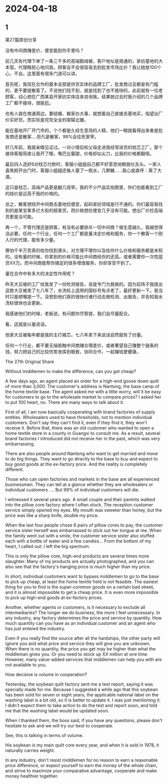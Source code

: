 # 2024-04-18

## 1


第27篇原创分享

没有中间商赚差价，便宜能到你手里吗？

前几天有代理下单了一条三千多的高端鹅绒被，客户地址是南通的，家纺基地的大本营。代理略担心地问我，顾客会不会很容易去到批发市场比价？我让她放100个心，不会。这里面有很多门道可以讲。

首先呢，我现在合作的基本全部是供货实体的品牌工厂，批发商过去都是有门槛的，更不要提散客了。不说他们找不到，就是找到了也不接待的。此前就有一位老顾客，动心想在广西某县开家纺实体店来咨询我，结果她过去时我介绍的几个品牌工厂都不接待，很尴尬。

也有人就在南通周边，要结婚、搬家办大事，就想着自己直接去基地买，指望出厂价买好货。而实际是完完全全的南辕北辙。

能在基地开厂开门市的，个个都是久经生意场的人精，他们一眼就看得出来者是批发商还是散客....但凡是散客，99%会往死里宰。

好几年前，我就亲眼见证过。一对小情侣和父母走进我经常进货的枕芯工厂。那个接待客服简直让我开了眼，嘴巴比蜜甜，价格却似尖刀，比我的价格都翻倍。

最后四人选好6对枕芯付款时，客服小姐姐自己都不好意思地朝我吐舌头。一家人喜笑颜开出门时，客服小姐姐还每人塞了一瓶水，几颗糖......我心底直呼：离了大谱。

这只是枕芯，高端产品更是翻几倍宰。我的不少产品实拍图里，你们也能看到工厂的挂价是远高于我的价格的。

总之，散客想绕开中间商去基地捡便宜，起码家纺领域是行不通的。你们最容易找到的是某宝某多烂大街的超普货，而价格想捡便宜几乎没有可能。想出厂价捡高端货更是没可能。

再一个，不管代理还是顾客，有没有必要排斥一切中间商？做生意越久，我越觉得没必要。任何一个行业，任何一个工厂都是量决定价格和服务，你一个散客一个刚入行的代理，能有多少量。

哪怕千辛万苦真的给你找到源头，对方理不理你以及给你什么价格和服务都是未知的。没有量的时候，你拿到的价格可能比中间商给你的还高。或者需要你一次性囤货XX万。而中间商能帮你搞定的很多增值服务，你却享受不到了。

量在合作中有多大的决定性作用呢？

昨天大豆被的工厂给我发了一份检测报告，说是专门为我做的。因为前阵子我提出这款大豆被卖了七八年了，水洗标上适用的国标号有点老了，最好更新一下。我当时只是顺嘴提一下。没想到他们真的很快付诸行动去做检测、出报告，并告知我水洗标很快也会更新。

我感谢他们的时候，老板说，有问题你尽管提，我们会尽量配合。

看，这就是以量说话。

他家大豆被每年都是我的主打被芯，七八年卖下来说话自然就有了份量。

任何一个行业，都不要无端抵触中间商赚合理差价，或者奢望自己赚整个链条的钱，努力把自己的比较优势发挥到极致，协同合作，一起赚钱更健康。

The 27th Original Share

Without middlemen to make the difference, can you get cheap?

A few days ago, an agent placed an order for a high-end goose down quilt of more than 3,000. The customer's address is Nantong, the base camp of the home textile base. The agent asked me with a little worry, will it be easy for customers to go to the wholesale market to compare prices? I asked her to put 100 heart, no. There are many ways to talk about it.

First of all, I am now basically cooperating with brand factories of supply entities. Wholesalers used to have thresholds, not to mention individual customers. Don't say they can't find it, even if they find it, they won't receive it. Before that, there was an old customer who wanted to open a home textile store in a county in Guangxi to consult me. As a result, several brand factories I introduced did not receive her in the past, which was very embarrassing.

There are also people around Nantong who want to get married and move to do big things. They want to go directly to the base to buy and expect to buy good goods at the ex-factory price. And the reality is completely different.

Those who can open factories and markets in the base are all experienced businessmen. They can tell at a glance whether they are wholesalers or individual customers .... But 99% of individual customers will die.

I witnessed it several years ago. A small couple and their parents walked into the pillow core factory where I often stock. The reception customer service simply opened my eyes. My mouth was sweeter than honey, but the price was like a sharp knife, double my price.

When the last four people chose 6 pairs of pillow cores to pay, the customer service sister herself was embarrassed to stick out her tongue at me. When the family went out with a smile, the customer service sister also stuffed each with a bottle of water and a few candies... From the bottom of my heart, I called out: I left the big spectrum.

This is only the pillow core, high-end products are several times more slaughter. Many of my products are actually photographed, and you can also see that the factory's hanging price is much higher than my price.

In short, individual customers want to bypass middlemen to go to the base to pick up cheap, at least the home textile field is not feasible. The easiest thing for you to find is the super-common goods on a certain bad street, and it is almost impossible to get a cheap price. It is even more impossible to pick up high-end goods at ex-factory prices.

Another, whether agents or customers, is it necessary to exclude all intermediaries? The longer we do business, the more I feel unnecessary. In any industry, any factory determines the price and service by quantity. How much quantity can you have as an individual customer and an agent who has just entered the industry.

Even if you really find the source after all the hardships, the other party will ignore you and what price and service they will give you are unknown. When there is no quantity, the price you get may be higher than what the middleman gives you. Or you need to stock up XX million at one time. However, many value-added services that middlemen can help you with are not available to you.

How decisive is volume in cooperation?

Yesterday, the soybean quilt factory sent me a test report, saying it was specially made for me. Because I suggested a while ago that this soybean has been sold for seven or eight years, the applicable national label on the washing label is a bit old, so it is better to update it. I was just mentioning it. I didn't expect them to take action to do the test and report soon, and told me that the washing label would be updated soon.

When I thanked them, the boss said, if you have any questions, please don't hesitate to ask and we will try our best to cooperate.

See, this is talking in terms of volume.

His soybean is my main quilt core every year, and when it is sold in 1978, it naturally carries weight.

In any industry, don't resist middlemen for no reason to earn a reasonable price difference, or expect yourself to earn the money of the whole chain, and strive to maximize your comparative advantage, cooperate and make money healthier together.






